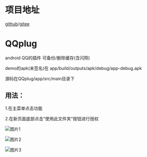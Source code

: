 # 项目地址

[github](https://github.com/342535324/QQplug)/[gitee](https://gitee.com/mingyannu/QQplug)

# QQplug
 android QQ的插件 可备份/删除缓存(含闪照)

demo的apk(未签名)在 app/build/outputs/apk/debug/app-debug.apk

源码在QQplug/app/src/main目录下

## 用法：

1.在主菜单点击功能

2.在新页面底部点击“使用此文件夹”按钮进行授权

![图片1](https://images.gitee.com/uploads/images/2021/0817/121133_00444314_9598857.jpeg "step_0.jpg")

![图片2](https://images.gitee.com/uploads/images/2021/0817/121148_511861db_9598857.jpeg "step_1.jpg")

![图片3](https://images.gitee.com/uploads/images/2021/0817/121201_446a84d4_9598857.jpeg "step_2.jpg")
